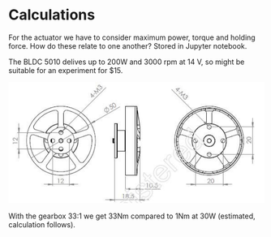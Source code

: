 # Calculations

For the actuator we have to consider maximum power, torque and holding force. How do these relate to one another? Stored in Jupyter notebook.

The BLDC 5010 delives up to 200W and 3000 rpm at 14 V, so might be suitable for an experiment for $15.

![dimensions bldc 5050](../pic/5010_bldc.jpg)

With the gearbox 33:1 we get 33Nm compared to 1Nm at 30W (estimated, calculation follows).
